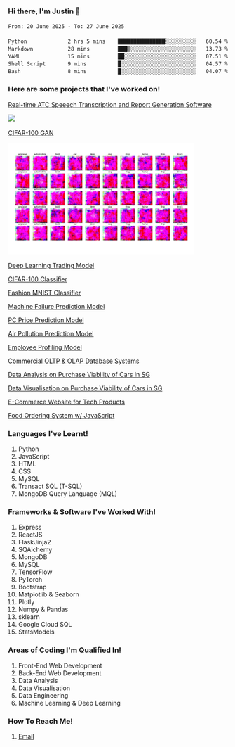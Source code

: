 ### Hi there, I'm Justin 👋

<!--[![GitHub Streak](http://github-readme-streak-stats.herokuapp.com?user=amidstdebug&theme=midnight-purple&hide_border=true&date_format=j%20M%5B%20Y%5D)](https://git.io/streak-stats)-->

<!--START_SECTION:waka-->

```txt
From: 20 June 2025 - To: 27 June 2025

Python             2 hrs 5 mins    ███████████████░░░░░░░░░░   60.54 %
Markdown           28 mins         ███▒░░░░░░░░░░░░░░░░░░░░░   13.73 %
YAML               15 mins         ██░░░░░░░░░░░░░░░░░░░░░░░   07.51 %
Shell Script       9 mins          █░░░░░░░░░░░░░░░░░░░░░░░░   04.57 %
Bash               8 mins          █░░░░░░░░░░░░░░░░░░░░░░░░   04.07 %
```

<!--END_SECTION:waka-->

### Here are some projects that I've worked on!

[Real-time ATC Speeech Transcription and Report Generation Software](https://github.com/amidstdebug/atlas)

![](https://github.com/amidstdebug/atlas/blob/main/live.gif)

[CIFAR-100 GAN](https://github.com/amidstdebug/CIFAR100-GAN)

![](https://github.com/amidstdebug/CIFAR100-GAN/blob/main/gan.gif)

[Deep Learning Trading Model](https://github.com/amidstdebug/Deep-Learning-Trading-Model)

[CIFAR-100 Classifier](https://github.com/amidstdebug/CIFAR100-Classifier)

[Fashion MNIST Classifier](https://github.com/amidstdebug/Fashion-MNIST-Classifier)

[Machine Failure Prediction Model](https://github.com/amidstdebug/Machine-Failure-Prediction-Model)

[PC Price Prediction Model](https://github.com/amidstdebug/PC-Price-Prediction-Model)

[Air Pollution Prediction Model](https://github.com/amidstdebug/Air-Pollution-Prediction-Model)

[Employee Profiling Model](https://github.com/amidstdebug/Employee-Profiling-Model)

[Commercial OLTP & OLAP Database Systems](https://github.com/amidstdebug/DAAA-Y2-S1/tree/main/Data%20Engineering/CA2/Main%20Branch)

[Data Analysis on Purchase Viability of Cars in SG](https://github.com/amidstdebug/DAAA-Sem-2/tree/main/PDAS/DAAA1B04_2112646_Justin_Wong_Juin_Hng)

[Data Visualisation on Purchase Viability of Cars in SG](https://github.com/amidstdebug/DAAA-Sem-2/tree/main/DAVI/P2112646_Justin_Wong_Juin_Hng)

[E-Commerce Website for Tech Products](https://github.com/amidstdebug/DAAA-Sem-2/tree/main/BEWD/Assignments/bed-assignment-2)

[Food Ordering System w/ JavaScript](https://github.com/amidstdebug/Restaurant-Ordering-System)



### Languages I've Learnt!
1. Python
2. JavaScript
3. HTML
4. CSS
5. MySQL
6. Transact SQL (T-SQL)
7. MongoDB Query Language (MQL)

### Frameworks & Software I've Worked With!
1. Express
2. ReactJS
3. FlaskJinja2 
4. SQAlchemy
5. MongoDB
6. MySQL
7. TensorFlow
8. PyTorch
9. Bootstrap
10. Matplotlib & Seaborn
11. Plotly
12. Numpy & Pandas
13. sklearn
14. Google Cloud SQL
15. StatsModels

### Areas of Coding I'm Qualified In!
1. Front-End Web Development
2. Back-End Web Development
3. Data Analysis
4. Data Visualisation
5. Data Engineering
6. Machine Learning & Deep Learning


### How To Reach Me!
1. [Email](mailto:work@jwong.dev)


